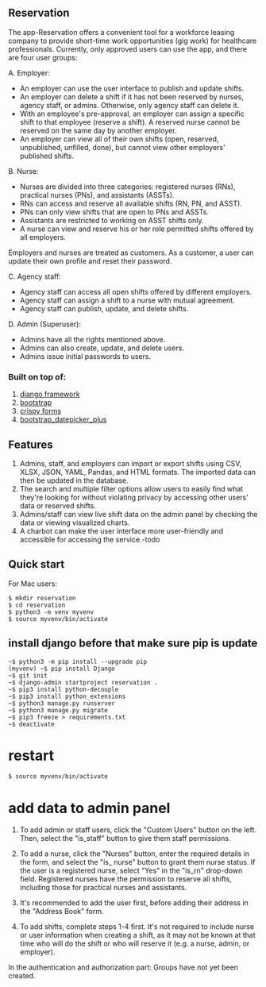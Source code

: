 ## Reservation

The app-Reservation offers a convenient tool for a workforce leasing company to provide short-time work opportunities (gig work) for healthcare professionals. Currently, only approved users can use the app, and there are four user groups:

A. Employer:

- An employer can use the user interface to publish and update shifts.
- An employer can delete a shift if it has not been reserved by nurses, agency staff, or admins. Otherwise, only agency staff can delete it.
- With an employee's pre-approval, an employer can assign a specific shift to that employee (reserve a shift). A reserved nurse cannot be reserved on the same day by another employer.
- An employer can view all of their own shifts (open, reserved, unpublished, unfilled, done), but cannot view other employers' published shifts.

B. Nurse:

- Nurses are divided into three categories: registered nurses (RNs), practical nurses (PNs), and assistants (ASSTs).
- RNs can access and reserve all available shifts (RN, PN, and ASST).
- PNs can only view shifts that are open to PNs and ASSTs.
- Assistants are restricted to working on ASST shifts only.
- A nurse can view and reserve his or her role permitted shifts offered by all employers.

Employers and nurses are treated as customers. As a customer, a user can update their own profile and reset their password.

C. Agency staff:

- Agency staff can access all open shifts offered by different employers.
- Agency staff can assign a shift to a nurse with mutual agreement.
- Agency staff can publish, update, and delete shifts.

D. Admin (Superuser):

- Admins have all the rights mentioned above.
- Admins can also create, update, and delete users.
- Admins issue initial passwords to users.


### Built on top of:

1. [django framework](https://www.djangoproject.com/)
2. [bootstrap](https://getbootstrap.com/)
3. [crispy forms](https://django-crispy-forms.readthedocs.io/en/latest/)
4. [bootstrap_datepicker_plus](https://pypi.org/project/django-bootstrap-datepicker-plus/)


## Features

1. Admins, staff, and employers can import or export shifts using CSV, XLSX, JSON, YAML, Pandas, and HTML formats. The imported data can then be updated in the database.
2. The search and multiple filter options allow users to easily find what they're looking for without violating privacy by accessing other users' data or reserved shifts.
3. Admins/staff can view live shift data on the admin panel by checking the data or viewing visualized charts.
4. A charbot can make the user interface more user-friendly and accessible for accessing the service.-todo


## Quick start

For Mac users:

```
$ mkdir reservation
$ cd reservation
$ python3 -m venv myvenv
$ source myvenv/bin/activate
```

## install django before that make sure pip is update
```
~$ python3 -m pip install --upgrade pip
(myvenv) ~$ pip install Django
~$ git init
~$ django-admin startproject reservation .
~$ pip3 install python-decouple
~$ pip3 install python_extensions
~$ python3 manage.py runserver
~$ python3 manage.py migrate
~$ pip3 freeze > requirements.txt
~$ deactivate 
```
# restart 

```
$ source myvenv/bin/activate
````

# add data to admin panel

1. To add admin or staff users, click the "Custom Users" button on the left. Then, select the "is_staff" button to give them staff permissions.

2. To add a nurse, click the "Nurses" button, enter the required details in the form, and select the "is_ nurse" button to grant them nurse status. If the user is a registered nurse, select "Yes" in the "is_rn" drop-down field. Registered nurses have the permission to reserve all shifts, including those for practical nurses and assistants.

3. It's recommended to add the user first, before adding their address in the "Address Book" form.
4. To add shifts, complete steps 1-4 first. It's not required to include nurse or user information when creating a shift, as it may not be known at that time who will do the shift or who will reserve it (e.g. a nurse, admin, or employer).

In the authentication and authorization part: Groups have not yet been created.
